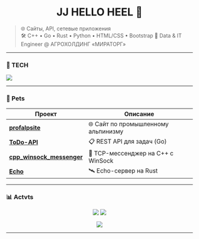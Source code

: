 <h1 align="center"> <b>JJ HELLO HEEL</b> 👋</h1>

> 🌐 Сайты, API, сетевые приложения  
> 🛠️ C++ • Go • Rust • Python • HTML/CSS • Bootstrap
> 💼 Data & IT Engineer @ АГРОХОЛДИНГ «МИРАТОРГ»
---

### 🧰 TECH
<p align="left">
  <img src="https://skillicons.dev/icons?i=html,css,js,python,cpp,go,rust,sql" />
</p>

---

### 🚀 Pets

| Проект | Описание |
|-------|--------|
| [**profalpsite**](https://github.com/ipvHEEL/profalpsite) | 🌐 Сайт по промышленному альпинизму  |
| [**ToDo-API**](https://github.com/ipvHEEL/ToDo-API) | 📋 REST API для задач (Go) |
| [**cpp_winsock_messenger**](https://github.com/ipvHEEL/cpp_winsock_messenger) | 💬 TCP-мессенджер на C++ с WinSock |
| [**Echo**](https://github.com/ipvHEEL/Echo) | 🛰️ Echo-сервер на Rust |

---


### 📊 Actvts

<p align="center">
  <img src="https://github-readme-stats.vercel.app/api?username=ipvHEEL&show_icons=true&theme=radical&layout=compact" />
  <img src="https://github-readme-stats.vercel.app/api/top-langs/?username=ipvHEEL&layout=compact&theme=radical" />
</p>

<p align="center">
  <img src="https://github-readme-streak-stats.herokuapp.com/?user=ipvHEEL&theme=radical" />
</p>

---

